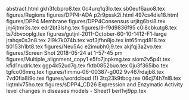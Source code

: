 abstract.html
gkh3fcbpro8.tex
0c4urq1q3lo.tex
sb0euf6auo8.tex
figures/Regions
figures/DPP4-ADA
p2r9pssk2i.html
497cs4die18.html
figures/DPP4 Membrane
figures/DPP4Consensus
urjitg6bsi8.tex
jnj4jtmr3s.tex
edr2bt3lshg.tex
figures/9-f9d9836f95
c0i8cbkutg8.tex
ts7dbvooplg.tex
figures/gutjnl-2011-October-60-10-1412-F1-large
jrahqs0s3n8.tex
2l9k7k074b.tex
vof3jfhn8jo.tex
int65mqd818.tex
ti0153h1bt8.tex
figures/Neu5Ac
e2imubh0j9.tex
akjfqj3a2vo.tex
figures/Screen Shot 2018-05-24 at 1-57-45 pm
figures/Multiple_alignment_copy1
e5fo7jnpkmg.tex
siom2v5p4t.tex
kfid1nudrk.tex
ggp4k52ud7g.tex
fktb0852buo.tex
0ju3f365ibo.tex
tgfco06mrq.tex
figures/fimmu-06-00387-g002
9v467rdajb8.tex
7vd0fia8i9o.tex
figures/wordcloud (1)
3tq23k9tbcg.tex
06cj74h7nl8.tex
liqtmlv75ho.tex
figures/sDPP4_CD26 Expression and Enzymatic Activity level changes in diseases models  - Sheet1
berl1vj9pp.tex